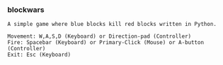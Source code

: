 ### blockwars
`A simple game where blue blocks kill red blocks written in Python.`
```
Movement: W,A,S,D (Keyboard) or Direction-pad (Controller)
Fire: Spacebar (Keyboard) or Primary-Click (Mouse) or A-button (Controller)
Exit: Esc (Keyboard)
```
